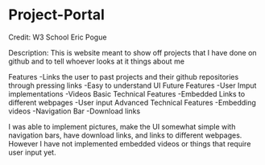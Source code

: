 # Project-Portal

Credit:
W3 School
Eric Pogue

Description: 
This is website meant to show off projects that I have done on github and to tell whoever looks at it things about me

Features
-Links the user to past projects and their github repositories through pressing links
-Easy to understand UI
Future Features
-User Imput implementations
-Videos
Basic Technical Features
-Embedded Links to different webpages
-User input
Advanced Technical Features
-Embedding videos
-Navigation Bar
-Download links

I was able to implement pictures, make the UI somewhat simple with navigation bars, have download links, and links to different webpages. However I have not implemented embedded videos or things that require user input yet.
